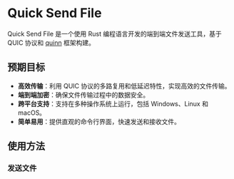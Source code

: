 # Quick Send File

Quick Send File 是一个使用 Rust 编程语言开发的端到端文件发送工具，基于 QUIC 协议和 [quinn](https://github.com/quinn-rs/quinn) 框架构建。

## 预期目标

- **高效传输**：利用 QUIC 协议的多路复用和低延迟特性，实现高效的文件传输。
- **端到端加密**：确保文件传输过程中的数据安全。
- **跨平台支持**：支持在多种操作系统上运行，包括 Windows、Linux 和 macOS。
- **简单易用**：提供直观的命令行界面，快速发送和接收文件。

## 使用方法

### 发送文件
